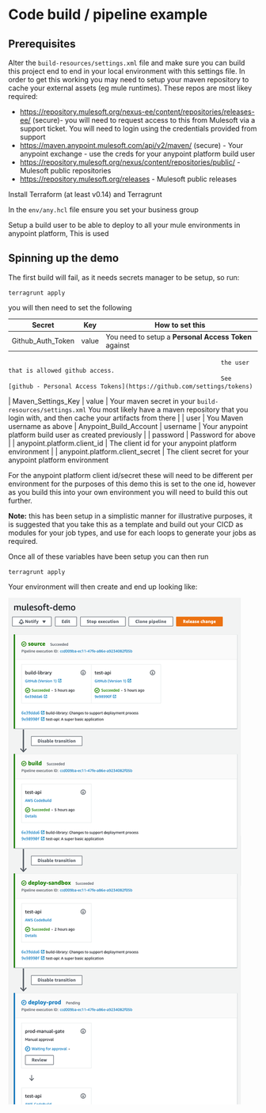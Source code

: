# Code build / pipeline example

## Prerequisites

Alter the `build-resources/settings.xml` file and make sure you can build this project end to end in your 
local environment with this settings file.
In order to get this working you may need to setup your maven repository to cache your external assets (eg mule runtimes).
These repos are most likey required:

* https://repository.mulesoft.org/nexus-ee/content/repositories/releases-ee/ (secure)- you will need to request access
          to this from Mulesoft via a support ticket. You will need to login using the credentials provided from support
* https://maven.anypoint.mulesoft.com/api/v2/maven/ (secure) - Your anypoint exchange - use the creds for your anypoint
          platform build user
* https://repository.mulesoft.org/nexus/content/repositories/public/ - Mulesoft public repositories
* https://repository.mulesoft.org/releases - Mulesoft public releases

Install Terraform (at least v0.14) and Terragrunt

In the `env/any.hcl` file ensure you set your business group

Setup a build user to be able to deploy to all your mule environments in anypoint platform, This is used 

## Spinning up the demo

The first build will fail, as it needs secrets manager to be setup, so run:

```
terragrunt apply
```


you will then need to set the following

| Secret                 | Key                              | How to set this |
| ---------------------- | -------------------------------- | -------------- |
| Github_Auth_Token      | value                            | You need to setup a **Personal Access Token** against 
                                                                the user that is allowed github access. 
                                                                See [github - Personal Access Tokens](https://github.com/settings/tokens)
| Maven_Settings_Key     | value                            | Your maven secret in your `build-resources/settings.xml` 
                                                                You most likely have a maven repository that you login with,
                                                                and then cache your artifacts from there
|                        | user                             | You Maven username as above
| Anypoint_Build_Account | username                         | Your anypoint platform build user as created previously
|                        | password                         | Password for above
|                        | anypoint.platform.client_id      | The client id for your anypoint platform environment
|                        | anypoint.platform.client_secret  | The client secret for your anypoint platform environment

For the anypoint platform client id/secret these will need to be different per environment for
the purposes of this demo this is set to the one id, however as you build this into your own environment
you will need to build this out further.


**Note:** this has been setup in a simplistic manner for illustrative purposes, it is suggested that you take this as a template and build out your CICD
as modules for your job types, and use for each loops to generate your jobs as required.

Once all of these variables have been setup you can then run
```
terragrunt apply
```

Your environment will then create and end up looking like:

![code pipeline](docs/mule-demo-codepipeline.png "Code Pipeline")
